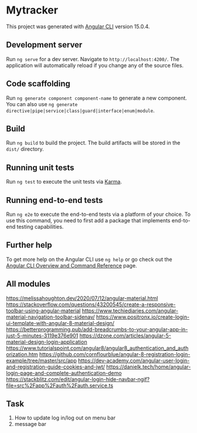 # Mytracker

This project was generated with [Angular CLI](https://github.com/angular/angular-cli) version 15.0.4.

## Development server

Run `ng serve` for a dev server. Navigate to `http://localhost:4200/`. The application will automatically reload if you change any of the source files.

## Code scaffolding

Run `ng generate component component-name` to generate a new component. You can also use `ng generate directive|pipe|service|class|guard|interface|enum|module`.

## Build

Run `ng build` to build the project. The build artifacts will be stored in the `dist/` directory.

## Running unit tests

Run `ng test` to execute the unit tests via [Karma](https://karma-runner.github.io).

## Running end-to-end tests

Run `ng e2e` to execute the end-to-end tests via a platform of your choice. To use this command, you need to first add a package that implements end-to-end testing capabilities.

## Further help

To get more help on the Angular CLI use `ng help` or go check out the [Angular CLI Overview and Command Reference](https://angular.io/cli) page.

## All modules
https://melissahoughton.dev/2020/07/12/angular-material.html
https://stackoverflow.com/questions/43200545/create-a-responsive-toolbar-using-angular-material
https://www.techiediaries.com/angular-material-navigation-toolbar-sidenav/
https://www.positronx.io/create-login-ui-template-with-angular-8-material-design/
https://betterprogramming.pub/add-breadcrumbs-to-your-angular-app-in-just-5-minutes-3119e376e901
https://dzone.com/articles/angular-5-material-design-login-application
https://www.tutorialspoint.com/angular8/angular8_authentication_and_authorization.htm
https://github.com/cornflourblue/angular-8-registration-login-example/tree/master/src/app
https://dev-academy.com/angular-user-login-and-registration-guide-cookies-and-jwt/
https://danielk.tech/home/angular-login-page-and-complete-authentication-demo
https://stackblitz.com/edit/angular-login-hide-navbar-ngif?file=src%2Fapp%2Fauth%2Fauth.service.ts

## Task
1. How to update log in/log out on menu bar
2. message bar
